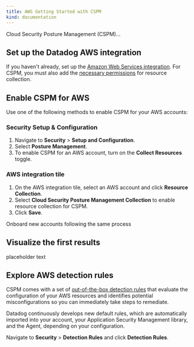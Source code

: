 ```yaml
---
title: AWS Getting Started with CSPM
kind: documentation
---
```


Cloud Security Posture Management (CSPM)...

## Set up the Datadog AWS integration

If you haven't already, set up the [Amazon Web Services integration][1]. For CSPM, you must also add the [necessary permissions][2] for resource collection.

## Enable CSPM for AWS

Use one of the following methods to enable CSPM for your AWS accounts:

### Security Setup & Configuration

1. Navigate to **Security** > **Setup and Configuration**.
2. Select **Posture Management**.
3. To enable CSPM for an AWS account, turn on the **Collect Resources** toggle.

### AWS integration tile

1. On the AWS integration tile, select an AWS account and click **Resource Collection**.
2. Select **Cloud Security Posture Management Collection** to enable resource collection for CSPM.
3. Click **Save**.

Onboard new accounts following the same process

## Visualize the first results

placeholder text

## Explore AWS detection rules

CSPM comes with a set of [out-of-the-box detection rules][3] that evaluate the configuration of your AWS resources and identifies potential misconfigurations so you can immediately take steps to remediate.

Datadog continuously develops new default rules, which are automatically imported into your account, your Application Security Management library, and the Agent, depending on your configuration.

Navigate to **Security** > **Detection Rules** and click **Detection Rules**.

[1]: https://docs.datadoghq.com/integrations/amazon_web_services/
[2]: /integrations/amazon_web_services/?tab=roledelegation#cloud-security-posture-management
[3]: /security_platform/default_rules/#cat-posture-management-cloud